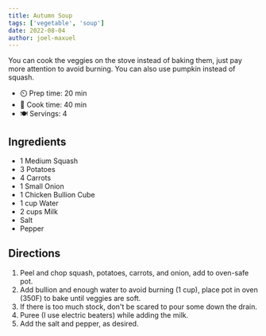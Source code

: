 ```yaml
---
title: Autumn Soup
tags: ['vegetable', 'soup']
date: 2022-08-04
author: joel-maxuel
---
```


You can cook the veggies on the stove instead of baking them, just pay more attention to avoid burning. You can also use pumpkin instead of squash.

- ⏲️ Prep time: 20 min
- 🍳 Cook time: 40 min
- 🍽️ Servings: 4

## Ingredients

- 1 Medium Squash
- 3 Potatoes
- 4 Carrots
- 1 Small Onion
- 1 Chicken Bullion Cube
- 1 cup Water
- 2 cups Milk
- Salt
- Pepper

## Directions

1. Peel and chop squash, potatoes, carrots, and onion, add to oven-safe pot.
2. Add bullion and enough water to avoid burning (1 cup), place pot in oven (350F) to bake until veggies are soft.
3. If there is too much stock, don't be scared to pour some down the drain.
4. Puree (I use electric beaters) while adding the milk.
5. Add the salt and pepper, as desired.
